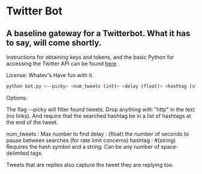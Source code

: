 # Twitter Bot

## A baseline gateway for a Twitterbot.  What it has to say, will come shortly.

Instructions for obtaining keys and tokens, and the basic Python for accessing the Twitter API can be found [here](http://www.dototot.com/how-to-write-a-twitter-bot-with-python-and-tweepy/).

License:  Whatev's  Have fun with it.

```bash
python bot.py <--picky> <num_tweets (int)> <delay (float)> <hashtag (string)>
```
Options:

The flag --picky will filter found tweets.  Drop anything with "http" in the text (no links).  And require that the searched hashtag be in a list of hashtags at the end of the tweet.

num_tweets : Max number to find
delay : (float) the number of seconds to pause between searches (for rate limit concerns)
hashtag : #(string)  Requires the hash symbol and a string.  Can be any number of space-delimited tags.

Tweets that are replies also capture the tweet they are replying too. 